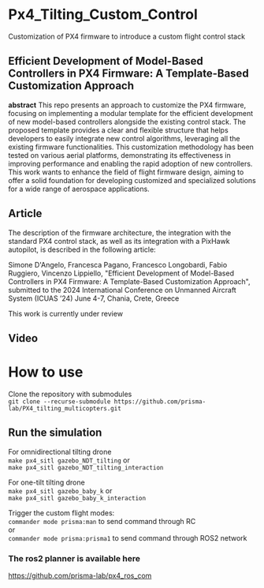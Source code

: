 # Px4_Tilting_Custom_Control
 Customization of PX4 firmware to introduce a custom flight control stack 

## Efficient Development of Model-Based Controllers in PX4 Firmware: A Template-Based Customization Approach
__abstract__ This repo presents an approach to customize the PX4 firmware, focusing on implementing a modular template for the efficient development of new model-based controllers alongside the existing control stack. The proposed template provides a clear and flexible structure that helps developers to easily integrate new control algorithms, leveraging all the existing firmware functionalities. This customization methodology has been tested on various aerial platforms, demonstrating its effectiveness in improving performance and enabling the rapid adoption of new controllers. 
This work wants to enhance the field of flight firmware design, aiming to offer a solid foundation for developing customized and specialized solutions for a wide range of aerospace applications.
## Article
The description of the firmware architecture, the integration with the standard PX4 control stack, as well as its integration with a PixHawk autopilot, is described in the following article:

Simone D'Angelo, Francesca Pagano, Francesco Longobardi, Fabio Ruggiero, Vincenzo Lippiello, "Efficient Development of Model-Based Controllers in PX4 Firmware: A Template-Based Customization Approach", submitted to the 2024 International Conference on Unmanned Aircraft System (ICUAS ’24)  June 4-7, Chania, Crete, Greece

This work is currently under review

## Video


# How to use
Clone the repository with submodules <br />
`git clone --recurse-submodule https://github.com/prisma-lab/PX4_tilting_multicopters.git`

## Run the simulation
For omnidirectional tilting drone <br />
`make px4_sitl gazebo_NDT_tilting`
 or <br />
`make px4_sitl gazebo_NDT_tilting_interaction`

For one-tilt tilting drone <br />
`make px4_sitl gazebo_baby_k`
or  <br />
`make px4_sitl gazebo_baby_k_interaction`

Trigger the custom flight modes:<br />
`commander mode prisma:man` to send command through RC<br />
or<br />
`commander mode prisma:prisma1` to send command through ROS2 network

### The ros2 planner is available here <br />
https://github.com/prisma-lab/px4_ros_com

